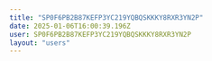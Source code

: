 ```yaml
---
title: "SP0F6PB2B87KEFP3YC219YQBQSKKKY8RXR3YN2P"
date: 2025-01-06T16:00:39.196Z
user: SP0F6PB2B87KEFP3YC219YQBQSKKKY8RXR3YN2P
layout: "users"
---
```

    